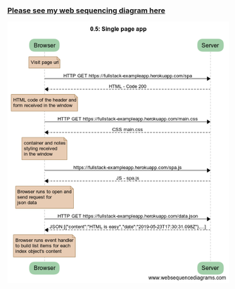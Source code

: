 

### [Please see my web sequencing diagram here](https://www.websequencediagrams.com/#open=522668) ###

![](./0.5-diagram-2019-07-13.png)